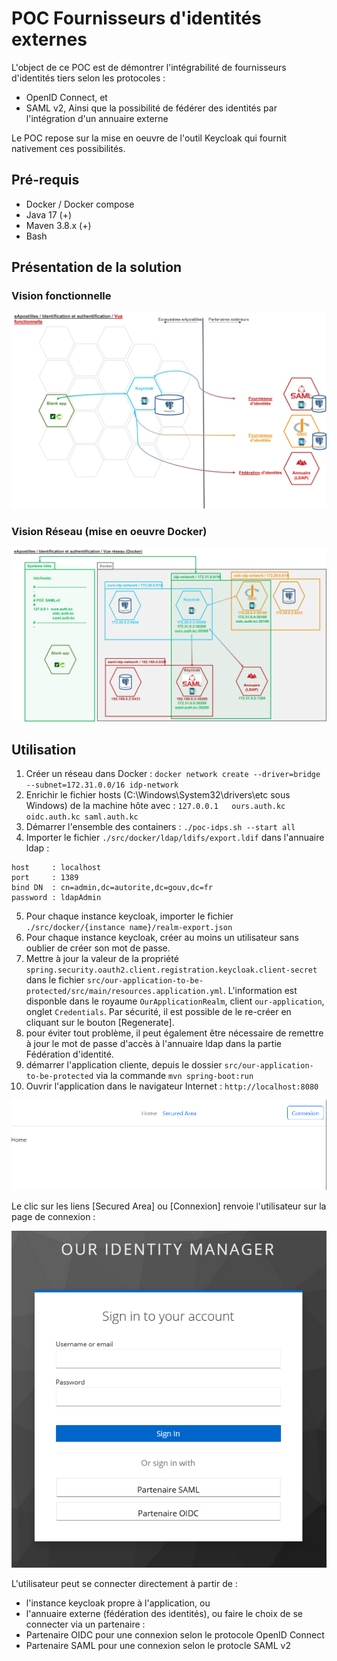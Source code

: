 # POC Fournisseurs d'identités externes

L'object de ce POC est de démontrer l'intégrabilité de fournisseurs d'identités tiers selon les protocoles : 
- OpenID Connect, et
- SAML v2,
Ainsi que la possibilité de fédérer des identités par l'intégration d'un annuaire externe

Le POC repose sur la mise en oeuvre de l'outil Keycloak qui fournit nativement ces possibilités.

## Pré-requis

- Docker / Docker compose
- Java 17 (+)
- Maven 3.8.x (+)
- Bash

## Présentation de la solution

### Vision fonctionnelle

 ![Vision Fonctionnelle](./docs/ressources/vision-fonctionnelle.png)


### Vision Réseau (mise en oeuvre Docker)

![Vision Réseau sous Docker](./docs/ressources/vision-reseau-docker.png)


## Utilisation

1. Créer un réseau dans Docker : `docker network create --driver=bridge --subnet=172.31.0.0/16 idp-network`
2. Enrichir le fichier hosts (C:\Windows\System32\drivers\etc sous Windows)  de la machine hôte avec : `127.0.0.1   ours.auth.kc oidc.auth.kc saml.auth.kc`
3. Démarrer l'ensemble des containers : `./poc-idps.sh --start all`
4. Importer le fichier `./src/docker/ldap/ldifs/export.ldif` dans l'annuaire ldap :
```
host     : localhost
port     : 1389
bind DN  : cn=admin,dc=autorite,dc=gouv,dc=fr
password : ldapAdmin
```
5. Pour chaque instance keycloak, importer le fichier `./src/docker/{instance name}/realm-export.json`
6. Pour chaque instance keycloak, créer au moins un utilisateur sans oublier de créer son mot de passe.
7. Mettre à jour la valeur de la propriété `spring.security.oauth2.client.registration.keycloak.client-secret` dans le fichier `src/our-application-to-be-protected/src/main/resources.application.yml`. L'information est disponble dans le royaume `OurApplicationRealm`, client `our-application`, onglet `Credentials`. Par sécurité, il est possible de le re-créer en cliquant sur le bouton [Regenerate].
8. pour éviter tout problème, il peut également être nécessaire de remettre à jour le mot de passe d'accès à l'annuaire ldap dans la partie Fédération d'identité.
9. démarrer l'application cliente, depuis le dossier `src/our-application-to-be-protected` via la commande `mvn spring-boot:run`
10. Ouvrir l'application dans le navigateur Internet : `http://localhost:8080`

 ![Page d'accueil de l'application](./docs/ressources/home.png)

 Le clic sur les liens [Secured Area] ou [Connexion] renvoie l'utilisateur sur la page de connexion :

 ![Page de connexion](./docs/ressources/login.png)

 L'utilisateur peut se connecter directement à partir de :
 - l'instance keycloak propre à l'application, ou
 - l'annuaire externe (fédération des identités), ou faire le choix de se connecter via un partenaire :
 - Partenaire OIDC pour une connexion selon le protocole OpenID Connect
 - Partenaire SAML pour une connexion selon le protocle SAML v2
